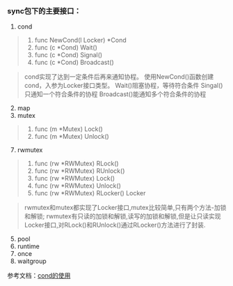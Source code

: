 ### sync包下的主要接口：
1. cond
> 1. func NewCond(l Locker) *Cond 
> 2. func (c *Cond) Wait() 
> 3. func (c *Cond) Signal()
> 4. func (c *Cond) Broadcast()

> cond实现了达到一定条件后再来通知协程。
> 使用NewCond()函数创建cond，入参为Locker接口类型。
> Wait()阻塞协程，等待符合条件
> Singal()只通知一个符合条件的协程
> Broadcast()能通知多个符合条件的协程
2. map
3. mutex
> 1. func (m *Mutex) Lock()
> 2. func (m *Mutex) Unlock() 
7. rwmutex
> 1. func (rw *RWMutex) RLock() 
> 2. func (rw *RWMutex) RUnlock()
> 3. func (rw *RWMutex) Lock()
> 4. func (rw *RWMutex) Unlock()
> 5. func (rw *RWMutex) RLocker() Locker

> rwmutex和mutex都实现了Locker接口,mutex比较简单,只有两个方法-加锁和解锁;
> rwmutex有只读的加锁和解锁,读写的加锁和解锁,但是让只读实现Locker接口,对RLock()和RUnlock()通过RLocker()方法进行了封装.
5. pool
6. runtime
4. once
8. waitgroup

参考文档：[cond的使用](https://deepzz.com/post/golang-sync-package-usage.html)